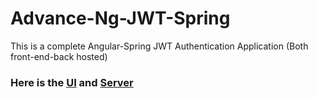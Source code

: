 # Advance-Ng-JWT-Spring
This is a complete Angular-Spring JWT Authentication Application (Both front-end-back hosted)
### Here is the [UI](https://ngjwtboot.netlify.app) and [Server](https://ngjwtboot.herokuapp.com)
